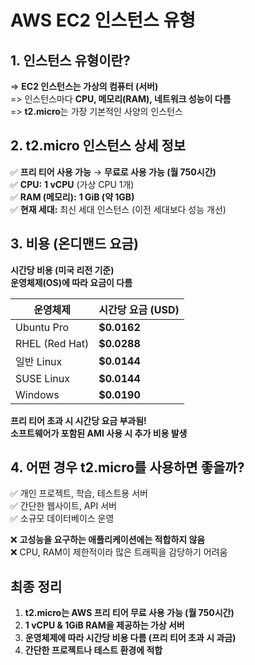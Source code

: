 # AWS EC2 인스턴스 유형  

## 1. 인스턴스 유형이란?
=> **EC2 인스턴스는 가상의 컴퓨터 (서버)**  
=> 인스턴스마다 **CPU, 메모리(RAM), 네트워크 성능이 다름**  
=> **t2.micro**는 가장 기본적인 사양의 인스턴스  

## 2. t2.micro 인스턴스 상세 정보

✅ **프리 티어 사용 가능** → **무료로 사용 가능 (월 750시간)**  
✅ **CPU:** **1 vCPU** (가상 CPU 1개)  
✅ **RAM (메모리):** **1 GiB (약 1GB)**  
✅ **현재 세대:** 최신 세대 인스턴스 (이전 세대보다 성능 개선)  

## 3. 비용 (온디맨드 요금)

**시간당 비용 (미국 리전 기준)**  
**운영체제(OS)에 따라 요금이 다름**  

| 운영체제 | 시간당 요금 (USD) |
|----------|-----------------|
| Ubuntu Pro | **$0.0162** |
| RHEL (Red Hat) | **$0.0288** |
| 일반 Linux | **$0.0144** |
| SUSE Linux | **$0.0144** |
| Windows | **$0.0190** |

**프리 티어 초과 시 시간당 요금 부과됨!**  
**소프트웨어가 포함된 AMI 사용 시 추가 비용 발생**  

## 4. 어떤 경우 t2.micro를 사용하면 좋을까?

✅ 개인 프로젝트, 학습, 테스트용 서버  
✅ 간단한 웹사이트, API 서버  
✅ 소규모 데이터베이스 운영  

❌ **고성능을 요구하는 애플리케이션에는 적합하지 않음**  
❌ CPU, RAM이 제한적이라 많은 트래픽을 감당하기 어려움  

## 최종 정리

1. **t2.micro는 AWS 프리 티어 무료 사용 가능 (월 750시간)**  
2. **1 vCPU & 1GiB RAM을 제공하는 가상 서버**  
3. **운영체제에 따라 시간당 비용 다름 (프리 티어 초과 시 과금)**  
4. **간단한 프로젝트나 테스트 환경에 적합**  